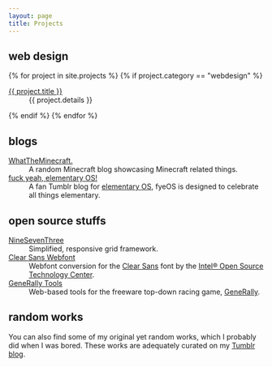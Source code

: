 ```yaml
---
layout: page
title: Projects
---
```


## web design

{% for project in site.projects %}
{% if project.category == "webdesign" %}
<dl>
  <dt><a href="{{ project.url }}">{{ project.title }}</a></dt>
  <dd>{{ project.details }}</dd>
</dl>
{% endif %}
{% endfor %}

## blogs

<dl>
  <dt><a href="http://whattheminecraft.tumblr.com/" target="_blank">WhatTheMinecraft.</a></dt>
  <dd>A random Minecraft blog showcasing Minecraft related things.</dd>

  <dt><a href="http://fuckyeah-elementaryos.tumblr.com/" target="_blank">fuck yeah, elementary OS!</a></dt>
  <dd>A fan Tumblr blog for <a href="http://elementaryos.org/" target="_blank">elementary OS</a>, fyeOS is designed to celebrate all things elementary.</dd>
</dl>

## open source stuffs

<dl>
  <dt><a href="https://github.com/resir014/NineSevenThree" target="_blank">NineSevenThree</a></dt>
  <dd>Simplified, responsive grid framework.</dd>

  <dt><a href="http://resir014.github.io/Clear-Sans-Webfont/" target="_blank">Clear Sans Webfont</a></dt>
  <dd>Webfont conversion for the <a href="https://01.org/clear-sans" target="_blank">Clear Sans</a> font by the <a href="https://01.org/" target="_blank">Intel&reg; Open Source Technology Center</a>.</dd>

  <dt><a href="http://resir014.github.io/generally-tools/" target="_blank">GeneRally Tools</a></dt>
  <dd>Web-based tools for the freeware top-down racing game, <a href="http://gene-rally.com" target="_blank">GeneRally</a>.</dd>
</dl>

## random works

You can also find some of my original yet random works, which I probably did when I was bored. These works are adequately curated on my [Tumblr blog](http://resir014.tumblr.com/tagged/resir014).
